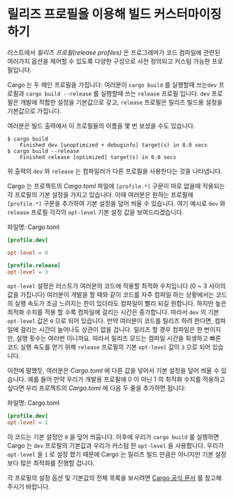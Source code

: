 # 릴리즈 프로필을 이용해 빌드 커스터마이징하기

러스트에서 *릴리즈 프로필(release profiles)* 은 프로그래머가
코드 컴파일에 관련된 여러가지 옵션을 제어할 수 있도록
다양한 구성으로 사전 정의되고 커스텀 가능한
프로필입니다.

Cargo 는 두 메인 프로필을 가집니다: 여러분이 `cargo build` 를 실행할때
쓰는`dev` 프로필과 `cargo build --release` 를 실행할때 쓰는 `release` 프로필
입니다. `dev` 프로필은 개발에 적합한 설정을 기본값으로 갖고, `release`
프로필은 릴리즈 빌드용 설정을 기본값으로 가집니다.

여러분은 빌드 출력에서 이 프로필들의 이름을 몇 번 보셨을 수도 있습니다.

```text
$ cargo build
    Finished dev [unoptimized + debuginfo] target(s) in 0.0 secs
$ cargo build --release
    Finished release [optimized] target(s) in 0.0 secs
```

위 출력의 `dev` 와 `release` 는 컴파일러가 다른 프로필을 사용한다는 것을
나타냅니다.

Cargo 는 프로젝트의 *Cargo.toml* 파일에 `[profile.*]` 구문이 따로 없을때
적용되는 각 프로필의 기본 설정을 가지고 있습니다. 이때 여러분은 원하는
프로필에 `[profile.*]` 구문을 추가하여 기본 설정을 덮어 씌울 수 있습니다.
여기 예시로 `dev` 와 `release` 프로필 각각의 `opt-level` 기본 설정 값을
보여드리겠습니다.

<span class="filename">파일명: Cargo.toml</span>

```toml
[profile.dev]

opt-level = 0

[profile.release]
opt-level = 3
```

`opt-level` 설정은 러스트가 여러분의 코드에 적용할 최적화 수치입니다 (0 ~ 3
사이의 값을 가집니다) 여러분이 개발을 할 때와 같이 코드를 자주 컴파일 하는
상황에서는 코드의 실행 속도가 조금 느려지는 한이 있더라도 컴파일이 빨리 되길
원합니다. 하지만 높은 최적화 수치를 적용 할 수록 컴파일에 걸리는 시간은
증가합니다. 따라서 `dev` 의 기본 `opt-level` 값은 `0` 으로 되어 있습니다.
만약 여러분이 코드를 릴리즈 하려 한다면, 컴파일에 걸리는 시간이 늘어나도
상관이 없을 겁니다. 릴리즈 할 경우 컴파일은 한 번이지만, 실행 횟수는 여러번
이니까요. 따라서 릴리즈 모드는 컴파일 시간을 희생하고 빠른 코드 실행 속도를
얻기 위해 `release` 프로필의 기본 `opt-level` 값이 `3` 으로 되어 있습니다.

이전에 말했듯, 여러분은 *Cargo.toml* 에 다른 값을 넣어서 기본 설정을 덮어
씌울 수 있습니다. 예를 들어 만약 우리가 개발용 프로필에 0 이 아닌 1 의 최적화
수치를 적용하고 싶다면 우리 프로젝트의 *Cargo.toml* 에 다음 두 줄을 추가하면
됩니다:

<span class="filename">파일명: Cargo.toml</span>

```toml
[profile.dev]
opt-level = 1
```

이 코드는 기본 설정인 `0` 을 덮어 씌웁니다. 이후에 우리가 `cargo build` 를
실행하면 Cargo 는 `dev` 프로필의 기본값과 우리가 커스텀 한 `opt-level` 을
사용합니다. 우리가 `opt-level` 을 `1` 로 설정 했기 때문에 Cargo 는 릴리즈
빌드 만큼은 아니지만 기본 설정 보다 많은 최적화를 진행할 겁니다.

각 프로필의 설정 옵션 및 기본값의 전체 목록을 보시려면
[Cargo 공식 문서](https://doc.rust-lang.org/cargo/) 를 참고해 주시기 바랍니다.
